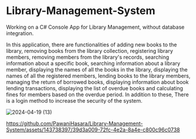 # Library-Management-System
Working on a C# Console App for Library Management, without database integration.

In this application, there are functionalities of adding new books to the library, removing books from the library collection, registering library members, removing members from the library's records, searching information about a specific book, searching information about a library member, displaying the names of all the books in the library, displaying the names of all the registered members, lending books to the library members, managing the return of borrowed books, displaying information about book lending transactions, displaying the list of overdue books and calculating fines for members based on the overdue period. In addition to these, There is a login method to increase the security of the system.

![2024-04-19 (13)](https://github.com/PawaniHasara/Library-Management-System/assets/143738397/72b7d4e9-f90a-49ad-8f1b-dee5d58e3e40)

https://github.com/PawaniHasara/Library-Management-System/assets/143738397/39d3a009-72fc-4e2a-8a4e-c800c96c0738
